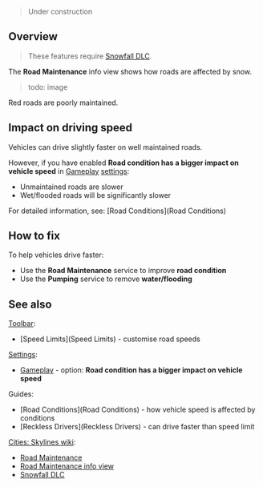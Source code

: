 > Under construction

## Overview

> These features require [Snowfall DLC](https://store.steampowered.com/app/420610/Cities_Skylines__Snowfall/).

The **Road Maintenance** info view shows how roads are affected by snow.

> todo: image

Red roads are poorly maintained.

## Impact on driving speed

Vehicles can drive slightly faster on well maintained roads.

However, if you have enabled **Road condition has a bigger impact on vehicle speed** in [Gameplay](Gameplay) [settings](settings):

* Unmaintained roads are slower
* Wet/flooded roads will be significantly slower

For detailed information, see: [Road Conditions](Road Conditions)

## How to fix

To help vehicles drive faster:

* Use the **Road Maintenance** service to improve **road condition**
* Use the **Pumping** service to remove **water/flooding**

## See also

[Toolbar](Toolbar):

* [Speed Limits](Speed Limits) - customise road speeds

[Settings](Settings):

* [Gameplay](Gameplay) - option: **Road condition has a bigger impact on vehicle speed**

Guides:

* [Road Conditions](Road Conditions) - how vehicle speed is affected by conditions
* [Reckless Drivers](Reckless Drivers) - can drive faster than speed limit

[Cities: Skylines wiki](https://skylines.paradoxwikis.com/):

* [Road Maintenance](https://skylines.paradoxwikis.com/Roads#Maintenance)
* [Road Maintenance info view](https://skylines.paradoxwikis.com/Info_views#Road_maintenance)
* [Snowfall DLC](https://store.steampowered.com/app/420610/Cities_Skylines__Snowfall/)